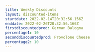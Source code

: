 ```yaml
---
title: Weekly Discounts
layout: discounted-items
startdate: 2022-02-14T20:32:56.156Z
enddate: 2022-02-26T20:32:56.166Z
firstdiscountedprod: German Balogna
percentage1: 10
seconddiscountedprod: Provolone Cheese
percentage2: 10
---
```

